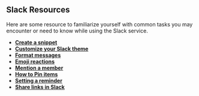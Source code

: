 ## Slack Resources
Here are some resource to familiarize yourself with common tasks you may encounter or need to know while using the Slack service.

* **[Create a snippet](https://get.slack.help/hc/en-us/articles/204145658-Create-a-snippet)**
* **[Customize your Slack theme](https://get.slack.help/hc/en-us/articles/205166337-Customize-your-Slack-theme)**
* **[Format messages](https://get.slack.help/hc/en-us/articles/202288908-Format-your-messages)**
* **[Emoji reactions](https://get.slack.help/hc/en-us/articles/206870317-Emoji-reactions)**
* **[Mention a member](https://get.slack.help/hc/en-us/articles/205240127-Mention-a-member)**
* **[How to Pin items](https://get.slack.help/hc/en-us/articles/205239997-Pin-messages-or-files)**
* **[Setting a reminder](https://get.slack.help/hc/en-us/articles/208423427-Set-a-reminder)**
* **[Share links in Slack](https://get.slack.help/hc/en-us/articles/204399343-Share-links-in-Slack)**